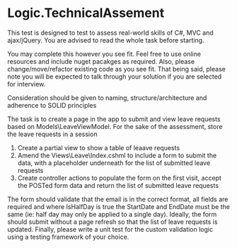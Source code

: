 # Logic.TechnicalAssement

This test is designed to test to assess real-world skills of C#, MVC and ajax/jQuery. You are advised to read the whole task before starting.

You may complete this however you see fit. Feel free to use online resources and include nuget pacakges as required. Also, please change/move/refactor existing code as you see fit. That being said, please note you will be expected to talk through your solution if you are selected for interview.

Consideration should be given to naming, structure/architecture and adherence to SOLID principles

The task is to create a page in the app to submit and view leave requests based on Models\LeaveViewModel. For the sake of the assessment, store the leave requests in a session

1. Create a partial view to show a table of leaave requests
1. Amend the Views\Leave\Index.cshml to include a form to submit the data, with a placeholder underneath for the list of submitted leave requests
1. Create controller actions to populate the form on the first visit, accept the POSTed form data and return the list of submitted leave requests

The form should validate that the email is in the correct format, all fields are required and where IsHalfDay is true the StartDate and EndDate must be the same (ie: half day may only be applied to a single day). Ideally, the form should submit without a page refresh so that the list of leave requests is updated. Finally, please write a unit test for the custom validation logic using a testing framework of your choice.